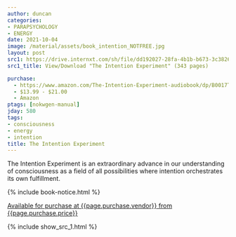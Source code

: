 ```yaml
---
author: duncan
categories:
- PARAPSYCHOLOGY
- ENERGY
date: 2021-10-04
image: /material/assets/book_intention_NOTFREE.jpg
layout: post
src1: https://drive.internxt.com/sh/file/dd192027-28fa-4b1b-b673-3c3826e93fef/1d8df4f1e8b63aedbd27a80e1c473d8d740036c0bec26c65ed3d993d5512833f
src1_title: View/Download "The Intention Experiment" (343 pages)

purchase: 
  - https://www.amazon.com/The-Intention-Experiment-audiobook/dp/B0017TZJJA
  - $13.99 - $21.00
  - Amazon
ptags: [nokwgen-manual]
jday: 580
tags:
- consciousness
- energy
- intention
title: The Intention Experiment
---
```


The Intention Experiment is an extraordinary advance in our understanding of consciousness as a field of all possibilities where intention orchestrates its own fulfillment.

 <!--more-->

{% include book-notice.html %}

<a href="{{page.purchase.link}}">Available for purchase at {{page.purchase.vendor}} from {{page.purchase.price}}</a> 

{% include show_src_1.html %}